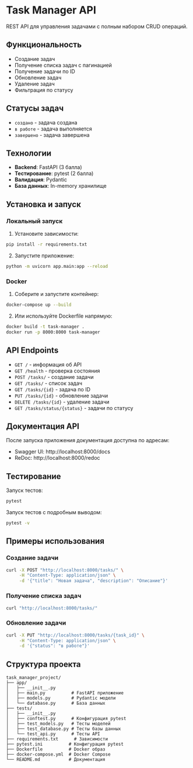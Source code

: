 # Task Manager API

REST API для управления задачами с полным набором CRUD операций.

## Функциональность

- Создание задач
- Получение списка задач с пагинацией
- Получение задачи по ID
- Обновление задач
- Удаление задач
- Фильтрация по статусу

## Статусы задач

- `создано` - задача создана
- `в работе` - задача выполняется
- `завершено` - задача завершена

## Технологии

- **Backend**: FastAPI (3 балла)
- **Тестирование**: pytest (2 балла)
- **Валидация**: Pydantic
- **База данных**: In-memory хранилище

## Установка и запуск

### Локальный запуск

1. Установите зависимости:
```bash
pip install -r requirements.txt
```

2. Запустите приложение:
```bash
python -m uvicorn app.main:app --reload
```

### Docker

1. Соберите и запустите контейнер:
```bash
docker-compose up --build
```

2. Или используйте Dockerfile напрямую:
```bash
docker build -t task-manager .
docker run -p 8000:8000 task-manager
```

## API Endpoints

- `GET /` - информация об API
- `GET /health` - проверка состояния
- `POST /tasks/` - создание задачи
- `GET /tasks/` - список задач
- `GET /tasks/{id}` - задача по ID
- `PUT /tasks/{id}` - обновление задачи
- `DELETE /tasks/{id}` - удаление задачи
- `GET /tasks/status/{status}` - задачи по статусу

## Документация API

После запуска приложения документация доступна по адресам:
- Swagger UI: http://localhost:8000/docs
- ReDoc: http://localhost:8000/redoc

## Тестирование

Запуск тестов:
```bash
pytest
```

Запуск тестов с подробным выводом:
```bash
pytest -v
```

## Примеры использования

### Создание задачи
```bash
curl -X POST "http://localhost:8000/tasks/" \
     -H "Content-Type: application/json" \
     -d '{"title": "Новая задача", "description": "Описание"}'
```

### Получение списка задач
```bash
curl "http://localhost:8000/tasks/"
```

### Обновление задачи
```bash
curl -X PUT "http://localhost:8000/tasks/{task_id}" \
     -H "Content-Type: application/json" \
     -d '{"status": "в работе"}'
```

## Структура проекта

```
task_manager_project/
├── app/
│   ├── __init__.py
│   ├── main.py          # FastAPI приложение
│   ├── models.py        # Pydantic модели
│   └── database.py      # База данных
├── tests/
│   ├── __init__.py
│   ├── conftest.py      # Конфигурация pytest
│   ├── test_models.py   # Тесты моделей
│   ├── test_database.py # Тесты базы данных
│   └── test_api.py      # Тесты API
├── requirements.txt      # Зависимости
├── pytest.ini          # Конфигурация pytest
├── Dockerfile          # Docker образ
├── docker-compose.yml  # Docker Compose
└── README.md           # Документация
```
